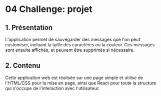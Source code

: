 # 04 Challenge: projet

## 1. Présentation

L'application permet de sauvegarder des messages que l'on peut 
customiser, incluant la taille des caractères ou la couleur.
Ces messages sont ensuite affichés, et peuvent être supprimés si
nécessaire.


## 2. Contenu

Cette application web est réalisée sur une page simple et utilise
de l'HTML/CSS pour la mise en page, ainsi que React pour toute la 
structure qui s'occupe de l'interaction avec l'utilisateur. 

# 
